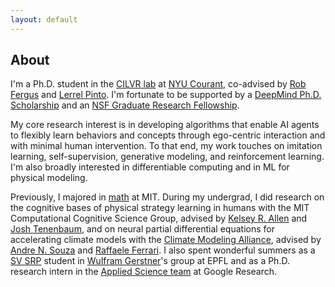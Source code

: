 ```yaml
---
layout: default
---
```

## About

I'm a Ph.D. student in the [CILVR lab](https://wp.nyu.edu/cilvr/) at [NYU Courant](https://cims.nyu.edu/dynamic/), co-advised by [Rob Fergus](https://cs.nyu.edu/~fergus/pmwiki/pmwiki.php) and [Lerrel Pinto](https://www.lerrelpinto.com/). I'm fortunate to be supported by a [DeepMind Ph.D. Scholarship](https://www.deepmind.com/scholarships) and an [NSF Graduate Research Fellowship](https://www.nsfgrfp.org/resources/about-grfp/).

My core research interest is in developing algorithms that enable AI agents to flexibly learn behaviors and concepts through ego-centric interaction and with minimal human intervention. To that end, my work touches on imitation learning, self-supervision, generative modeling, and reinforcement learning. I'm also broadly interested in differentiable computing and in ML for physical modeling. 

Previously, I majored in [math](https://math.mit.edu/academics/undergrad/major/course18c.php) at MIT. During my undergrad, I did research on the cognitive bases of physical strategy learning in humans with the MIT Computational Cognitive Science Group, advised by <a href="https://web.mit.edu/krallen/www/">Kelsey R. Allen</a> and <a href="https://mitibmwatsonailab.mit.edu/people/joshua-tenenbaum/">Josh Tenenbaum</a>, and on neural partial differential equations for accelerating climate models with the  <a href="https://clima.caltech.edu/">Climate Modeling Alliance</a>, advised by <a href="https://sandreza.github.io/">Andre N. Souza</a> and <a href="http://ferrari.mit.edu/">Raffaele Ferrari</a>. I also spent wonderful summers as a [SV SRP](https://www.epfl.ch/schools/sv/education/summer-research-program/) student in [Wulfram Gerstner](https://lcnwww.epfl.ch/gerstner/)'s group at EPFL and as a Ph.D. research intern in the [Applied Science team](https://research.google/teams/applied-science/) at Google Research.
